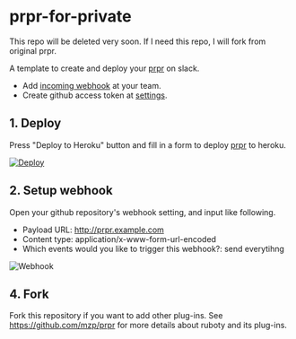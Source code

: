 # prpr-for-private




This repo will be deleted very soon. If I need this repo, I will fork from original prpr.





A template to create and deploy your [prpr](https://github.com/mzp/prpr/) on slack.

 * Add [incoming webhook](https://standfirm.slack.com/services/new/incoming-webhook) at your team.
 * Create github access token at [settings](https://github.com/settings/tokens).

## 1. Deploy

Press "Deploy to Heroku" button and fill in a form to deploy [prpr](https://github.com/mzp/prpr) to heroku.

[![Deploy](https://www.herokucdn.com/deploy/button.png)](https://heroku.com/deploy)

## 2. Setup webhook

Open your github repository's webhook setting, and input like following.

 * Payload URL: http://prpr.example.com
 * Content type: application/x-www-form-url-encoded
 * Which events would you like to trigger this webhook?: send everytihng

![Webhook](https://raw.githubusercontent.com/mzp/prpr/master/docs/webhook.png)

## 4. Fork

Fork this repository if you want to add other plug-ins.
See https://github.com/mzp/prpr for more details about ruboty and its plug-ins.
